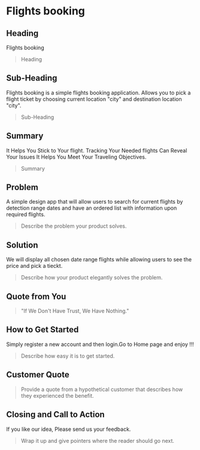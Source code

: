 # Flights booking

<!--
> This material was originally posted [here](http://www.quora.com/What-is-Amazons-approach-to-product-development-and-product-management). It is reproduced here for posterities sake.

There is an approach called "working backwards" that is widely used at Amazon. They work backwards from the customer, rather than starting with an idea for a product and trying to bolt customers onto it. While working backwards can be applied to any specific product decision, using this approach is especially important when developing new products or features.

For new initiatives a product manager typically starts by writing an internal press release announcing the finished product. The target audience for the press release is the new/updated product's customers, which can be retail customers or internal users of a tool or technology. Internal press releases are centered around the customer problem, how current solutions (internal or external) fail, and how the new product will blow away existing solutions.

If the benefits listed don't sound very interesting or exciting to customers, then perhaps they're not (and shouldn't be built). Instead, the product manager should keep iterating on the press release until they've come up with benefits that actually sound like benefits. Iterating on a press release is a lot less expensive than iterating on the product itself (and quicker!).

If the press release is more than a page and a half, it is probably too long. Keep it simple. 3-4 sentences for most paragraphs. Cut out the fat. Don't make it into a spec. You can accompany the press release with a FAQ that answers all of the other business or execution questions so the press release can stay focused on what the customer gets. My rule of thumb is that if the press release is hard to write, then the product is probably going to suck. Keep working at it until the outline for each paragraph flows.

Oh, and I also like to write press-releases in what I call "Oprah-speak" for mainstream consumer products. Imagine you're sitting on Oprah's couch and have just explained the product to her, and then you listen as she explains it to her audience. That's "Oprah-speak", not "Geek-speak".

Once the project moves into development, the press release can be used as a touchstone; a guiding light. The product team can ask themselves, "Are we building what is in the press release?" If they find they're spending time building things that aren't in the press release (overbuilding), they need to ask themselves why. This keeps product development focused on achieving the customer benefits and not building extraneous stuff that takes longer to build, takes resources to maintain, and doesn't provide real customer benefit (at least not enough to warrant inclusion in the press release).
 -->

## Heading

Flights booking

> Heading

## Sub-Heading

Flights booking is a simple flights booking application. Allows you to pick a flight ticket by choosing current location "city" and destination location "city".

> Sub-Heading

## Summary

It Helps You Stick to Your flight. Tracking Your Needed flights Can Reveal Your Issues
It Helps You Meet Your Traveling Objectives.

> Summary

## Problem

A simple design app that will allow users to search for current flights by detection range dates and have an ordered list with information upon required flights.

> Describe the problem your product solves.

## Solution

We will display all chosen date range flights while allowing users to see the price and pick a tieckt.

> Describe how your product elegantly solves the problem.

## Quote from You

> "If We Don't Have Trust, We Have Nothing."

## How to Get Started

Simply register a new account and then login.Go to Home page and enjoy !!!

> Describe how easy it is to get started.

## Customer Quote

<!-- "Expenses record allows me to record my expenses easily.I like the idea" -->

> Provide a quote from a hypothetical customer that describes how they experienced the benefit.

## Closing and Call to Action

If you like our idea, Please send us your feedback.

> Wrap it up and give pointers where the reader should go next.
